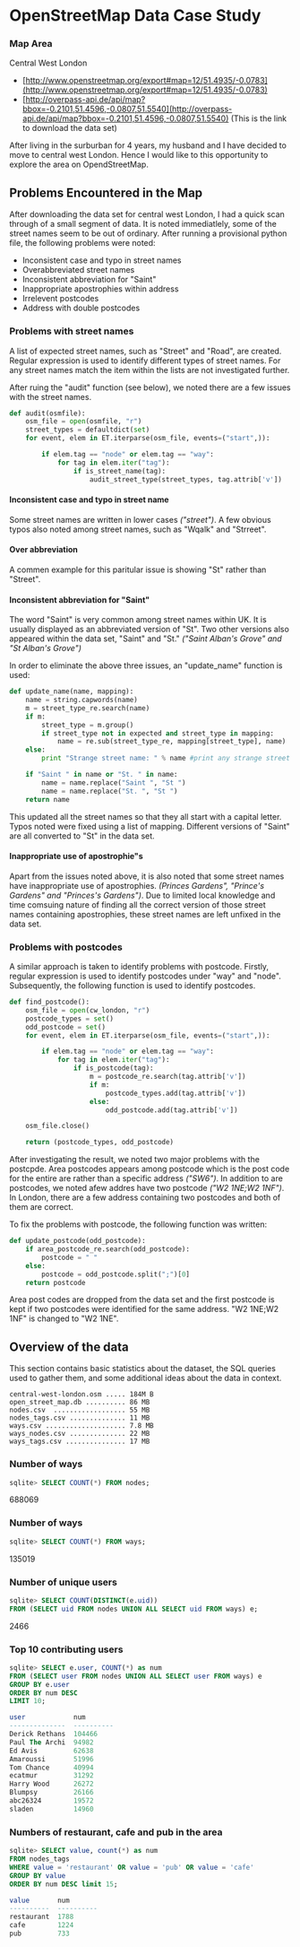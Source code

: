 # OpenStreetMap Data Case Study

### Map Area
Central West London
- [http://www.openstreetmap.org/export#map=12/51.4935/-0.0783](http://www.openstreetmap.org/export#map=12/51.4935/-0.0783)
- [http://overpass-api.de/api/map?bbox=-0.2101,51.4596,-0.0807,51.5540](http://overpass-api.de/api/map?bbox=-0.2101,51.4596,-0.0807,51.5540) (This is the link to download the data set)

After living in the surburban for 4 years, my husband and I have decided to move to central west London. Hence I would like to this opportunity to explore the area on OpendStreetMap.




## Problems Encountered in the Map
After downloading the data set for central west London, I had a quick scan through of a small segment of data. It is noted immediatlely, some of the street names seem to be out of ordinary.  After running a provisional python file, the following problems were noted:

- Inconsistent case and typo in street names
- Over­abbreviated street names 
- Inconsistent abbreviation for "Saint"
- Inappropriate apostrophies within address
- Irrelevent postcodes
- Address with double postcodes

### Problems with street names
A list of expected street names, such as "Street" and "Road", are created. Regular expression is used to identify different types of street names. For any street names match the item within the lists are not investigated further.  

After ruing the "audit" function (see below), we noted there are a few issues with the street names.
```python
def audit(osmfile):
    osm_file = open(osmfile, "r")
    street_types = defaultdict(set)
    for event, elem in ET.iterparse(osm_file, events=("start",)):

        if elem.tag == "node" or elem.tag == "way":
            for tag in elem.iter("tag"):
                if is_street_name(tag):
                    audit_street_type(street_types, tag.attrib['v'])
```

#### Inconsistent case and typo in street name
Some street names are written in lower cases *("street")*. A few obvious typos also noted among street names, such as "Wqalk" and "Strreet".

#### Over abbreviation
A commen example for this paritular issue is showing "St" rather than "Street".

#### Inconsistent abbreviation for "Saint"
The word "Saint" is very common among street names within UK. It is usually displayed as an abbreviated version of "St". Two other versions also appeared within the data set, "Saint" and "St." *("Saint Alban's Grove" and "St Alban's Grove")*

In order to eliminate the above three issues, an "update_name" function is used:
```python
def update_name(name, mapping):
    name = string.capwords(name) 
    m = street_type_re.search(name)
    if m:
        street_type = m.group()
        if street_type not in expected and street_type in mapping:
            name = re.sub(street_type_re, mapping[street_type], name)
    else:
        print "Strange street name: " % name #print any strange street name does not match the regular expression

    if "Saint " in name or "St. " in name: 
        name = name.replace("Saint ", "St ")
        name = name.replace("St. ", "St ")
    return name
```

This updated all the street names so that they all start with a capital letter. Typos noted were fixed using a list of mapping. Different versions of "Saint" are all converted to "St" in the data set.

#### Inappropriate use of apostrophie"s
Apart from the issues noted above, it is also noted that some street names have inappropriate use of apostrophies. *(Princes Gardens", "Prince's Gardens" and "Princes's Gardens")*. Due to limited local knowledge and time comsuing nature of finding all the correct version of those street names containing apostrophies, these street names are left unfixed in the data set.


### Problems with postcodes
A similar approach is taken to identify problems with postcode. Firstly, regular expression is used to identify postcodes under "way" and "node". Subsequently, the following function is used to identify postcodes.

```python
def find_postcode():
    osm_file = open(cw_london, "r")
    postcode_types = set()
    odd_postcode = set()
    for event, elem in ET.iterparse(osm_file, events=("start",)):

        if elem.tag == "node" or elem.tag == "way":
            for tag in elem.iter("tag"):
                if is_postcode(tag):
                    m = postcode_re.search(tag.attrib['v'])
                    if m:
                        postcode_types.add(tag.attrib['v'])  
                    else:
                        odd_postcode.add(tag.attrib['v'])

    osm_file.close()

    return (postcode_types, odd_postcode)
```

After investigating the result, we noted two major problems with the postcpde. Area postcodes appears among postcode which is the post code for the entire are rather than a specific address *("SW6")*. In addition to are postcodes, we noted afew addres have two postcode *("W2 1NE;W2 1NF")*. In London, there are a few address containing two postcodes and both of them are correct. 

To fix the problems with postcode, the following function was written:
```python
def update_postcode(odd_postcode):
    if area_postcode_re.search(odd_postcode):
        postcode = " "
    else:
        postcode = odd_postcode.split(";")[0]
    return postcode
```

Area post codes are dropped from the data set and the first postcode is kept if two postcodes were identified for the same address. "W2 1NE;W2 1NF" is changed to "W2 1NE".




## Overview of the data
This section contains basic statistics about the dataset, the SQL queries used to gather them, and some additional ideas about the data in context.

```
central-west-london.osm ..... 184M B
open_street_map.db .......... 86 MB
nodes.csv  .................. 55 MB
nodes_tags.csv .............. 11 MB
ways.csv .................... 7.8 MB
ways_nodes.csv .............. 22 MB
ways_tags.csv ............... 17 MB
```
### Number of ways
```sql
sqlite> SELECT COUNT(*) FROM nodes;
```
688069

### Number of ways
```sql
sqlite> SELECT COUNT(*) FROM ways;
```
135019

### Number of unique users
```sql
sqlite> SELECT COUNT(DISTINCT(e.uid))          
FROM (SELECT uid FROM nodes UNION ALL SELECT uid FROM ways) e;
```
2466

### Top 10 contributing users
```sql
sqlite> SELECT e.user, COUNT(*) as num 
FROM (SELECT user FROM nodes UNION ALL SELECT user FROM ways) e
GROUP BY e.user
ORDER BY num DESC
LIMIT 10;
```

```sql
user            num       
--------------  ----------
Derick Rethans  104466    
Paul The Archi  94982     
Ed Avis         62638     
Amaroussi       51996     
Tom Chance      40994     
ecatmur         31292     
Harry Wood      26272     
Blumpsy         26166     
abc26324        19572     
sladen          14960  
```

### Numbers of restaurant, cafe and pub in the area

```sql
sqlite> SELECT value, count(*) as num 
FROM nodes_tags 
WHERE value = 'restaurant' OR value = 'pub' OR value = 'cafe' 
GROUP BY value 
ORDER BY num DESC limit 15;
```

```sql
value       num       
----------  ----------
restaurant  1788      
cafe        1224      
pub         733  
```





